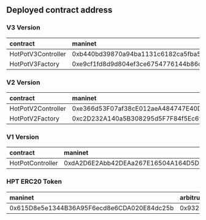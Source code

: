 ## Deployed contract address

### V3 Version

| contract               | maninet                                    | arbitrum                                   |
| :----------------- | :----------------------------------------- | :----------------------------------------- |
| HotPotV3Controller | 0xb440bd39870a94ba1131c6182ca5fba589d5449e | 0x615D8e5e1344B36A95F6ecd8e6CDA020E84dc25b |
| HotPotV3Factory    | 0xe9cf1fd8d9d804ef3ce6754776144b86c93efb8d | 0x930b5c97483Ce350253fD784036412c045880A69 |

### V2 Version

| contract               | maninet                                    |
| :----------------- | :----------------------------------------- |
| HotPotV2Controller | 0xe366d53F07af38cE012aeA484747E40D513d000E |
| HotPotV2Factory    | 0xc2D232A140a5B308295d5F7F84f5Ec6f02d42fFC |

### V1 Version

| contract             | maninet                                    |
| :--------------- | :----------------------------------------- |
| HotPotController | 0xdA2D6E2Abb42DEAa267E16504A164D5D8046454f |


### HPT ERC20 Token

| maninet                                    | arbitrum                                   |
| :----------------------------------------- | :----------------------------------------- |
| 0x615D8e5e1344B36A95F6ecd8e6CDA020E84dc25b | 0x93208c801550de0178992CE09BdCa4f8d5189969 |
